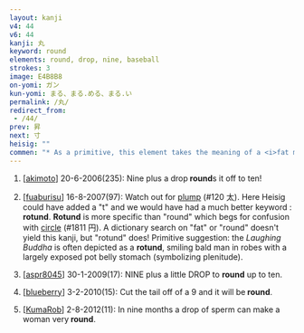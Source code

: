 ```yaml
---
layout: kanji
v4: 44
v6: 44
kanji: 丸
keyword: round
elements: round, drop, nine, baseball
strokes: 3
image: E4B8B8
on-yomi: ガン
kun-yomi: まる、まる.める、まる.い
permalink: /丸/
redirect_from:
 - /44/
prev: 昇
next: 寸
heisig: ""
commen: "* As a primitive, this element takes the meaning of a <i>fat man</i>. Think of a grotesquely <i>fat man</i> whose paunch so covers the plate that he is always getting hit by the pitch. Hence a <i>round baseball player</i> becomes a <i>fat man</i>."
---
```


1) [<a href="http://kanji.koohii.com/profile/akimoto">akimoto</a>] 20-6-2006(235): Nine plus a drop<strong> round</strong>s it off to ten!

2) [<a href="http://kanji.koohii.com/profile/fuaburisu">fuaburisu</a>] 16-8-2007(97): Watch out for <a href="../v4/120.html">plump</a> (#120 太). Here Heisig could have added a &quot;t&quot; and we would have had a much better keyword : <strong>rotund</strong>. <strong>Rotund</strong> is more specific than &quot;round&quot; which begs for confusion with <a href="../v4/1811.html">circle</a> (#1811 円). A dictionary search on &quot;fat&quot; or &quot;round&quot; doesn&#039;t yield this kanji, but &quot;rotund&quot; does! Primitive suggestion: the <em>Laughing Buddha</em> is often depicted as a <strong>rotund</strong>, smiling bald man in robes with a largely exposed pot belly stomach (symbolizing plenitude).

3) [<a href="http://kanji.koohii.com/profile/aspr8045">aspr8045</a>] 30-1-2009(17): NINE plus a little DROP to <strong>round</strong> up to ten.

4) [<a href="http://kanji.koohii.com/profile/blueberry">blueberry</a>] 3-2-2010(15): Cut the tail off of a 9 and it will be<strong> round</strong>.

5) [<a href="http://kanji.koohii.com/profile/KumaRob">KumaRob</a>] 2-8-2012(11): In nine months a drop of sperm can make a woman very<strong> round</strong>.

